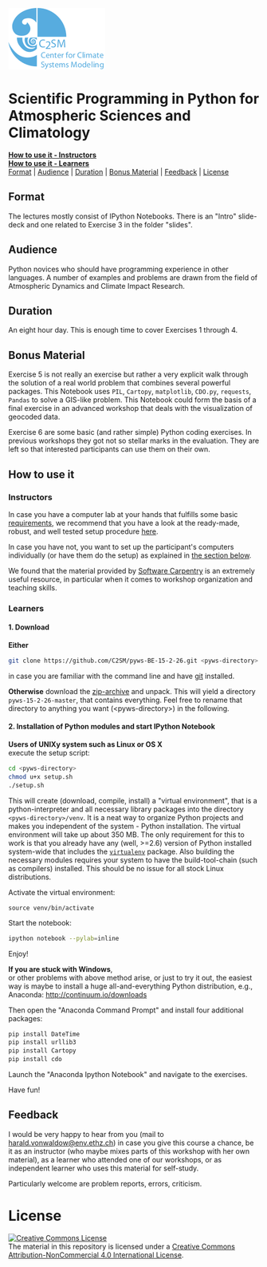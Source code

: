 <!-- <div> -->
<!-- <img source="C2SM/pyws-BE-15-2-26/slides/intro/pics_template/c2sm_3.png" alt="c2sm logo" /> -->
<!-- </div> -->

![c2sm logo](/slides/intro/pics_template/c2sm_3.png)

# Scientific Programming in Python for Atmospheric Sciences and Climatology


[**How to use it - Instructors**](#instructors)<br>
[**How to use it - Learners**](#learners)<br>
[Format](#format) | [Audience](#audience) | [Duration](#duration) | [Bonus Material](#bonus-material) | [Feedback](#feedback) | [License](#license)


## Format

The lectures mostly consist of IPython Notebooks. There is an "Intro"
slide-deck and one related to Exercise 3 in the folder "slides".

## Audience

Python novices who should have programming experience in other
languages. A number of examples and problems are drawn from the field
of Atmospheric Dynamics and Climate Impact Research.

## Duration

An eight hour day. This is enough time to cover Exercises 1
through 4.

## Bonus Material

Exercise 5 is not really an exercise but rather a very explicit walk
through the solution of a real world problem that combines several
powerful packages. This Notebook uses `PIL`, `Cartopy`, `matplotlib`,
`CDO.py`, `requests`, `Pandas` to solve a GIS-like problem. This
Notebook could form the basis of a final exercise in an advanced
workshop that deals with the visualization of geocoded data.

Exercise 6 are some basic (and rather simple) Python coding
exercises. In previous workshops they got not so stellar marks in the
evaluation. They are left so that interested participants can use them on
their own.

## How to use it

### Instructors

In case you have a computer lab at your hands that fulfills some basic
[requirements](https://github.com/C2SM/ipython-workshop-setup#requirements),
we recommend that you have a look at the ready-made, robust, and well tested
setup procedure [here](https://github.com/C2SM/ipython-workshop-setup).

In case you have not, you want to set up the participant's computers
individually (or have them do the setup) as explained in
[the section below](#learners).

We found that the material provided by
[Software Carpentry](http://software-carpentry.org) is an extremely
useful resource, in particular when it comes to workshop organization
and teaching skills.

### Learners

#### 1. Download

**Either**

~~~~bash
git clone https://github.com/C2SM/pyws-BE-15-2-26.git <pyws-directory>
~~~~

in case you are familiar with the command line and have
[git](http://git-scm.com/downloads) installed.

**Otherwise** download the
[zip-archive](https://github.com/C2SM/pyws-BE-15-2-26/archive/master.zip)
and unpack. This will yield a directory `pyws-15-2-26-master`, that
contains everything. Feel free to rename that directory to anything
you want (\<pyws-directory\>) in the following.

#### 2. Installation of Python modules and start IPython Notebook

**Users of UNIXy system such as Linux or OS X**<br>
execute the setup script:

~~~bash
cd <pyws-directory>
chmod u+x setup.sh
./setup.sh
~~~

This will create (download, compile, install) a "virtual environment",
that is a python-interpreter and all necessary library packages into
the directory `<pyws-directory>/venv`. It is a neat way to organize
Python projects and makes you independent of the system - Python
installation.  The virtual environment will take up about 350 MB. The
only requirement for this to work is that you already have any (well,
\>=2.6) version of Python installed system-wide that includes the
[`virtualenv`](https://virtualenv.pypa.io/en/latest/) package. Also
building the necessary modules requires your system to have the
build-tool-chain (such as compilers) installed. This should be no issue
for all stock Linux distributions.

Activate the virtual environment:

~~~
source venv/bin/activate
~~~

Start the notebook:

~~~bash
ipython notebook --pylab=inline
~~~

Enjoy!

**If you are stuck with Windows**,<br>
or other problems with above method arise, or just to try it out,
the easiest way is maybe to install a huge all-and-everything Python distribution, e.g., Anaconda:
http://continuum.io/downloads

Then open the "Anaconda Command Prompt" and install four additional
packages:

~~~bash
pip install DateTime
pip install urllib3
pip install Cartopy
pip install cdo
~~~

Launch the "Anaconda Ipython Notebook" and navigate to the exercises.

Have fun!

## Feedback

I would be very happy to hear from you (mail to <harald.vonwaldow@env.ethz.ch>)
in case you give this course a chance, be it as an instructor (who
maybe mixes parts of this workshop with her own material), as a
learner who attended one of our workshops, or as independent learner
who uses this material for self-study.

Particularly welcome are problem reports, errors, criticism.

# License
<a rel="license" href="http://creativecommons.org/licenses/by-nc/4.0/"><img alt="Creative Commons License" style="border-width:0" src="https://i.creativecommons.org/l/by-nc/4.0/88x31.png" /></a><br />The material in this repository is licensed under a <a rel="license" href="http://creativecommons.org/licenses/by-nc/4.0/">Creative Commons Attribution-NonCommercial 4.0 International License</a>.
